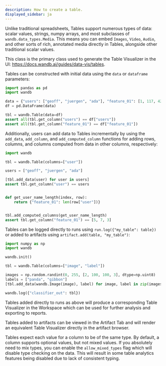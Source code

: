 ```yaml
---
description: How to create a table.
displayed_sidebar: ja
---
```


Unlike traditional spreadsheets, Tables support numerous types of data:
scalar values, strings, numpy arrays, and most subclasses of `wandb.data_types.Media`.
This means you can embed `Images`, `Video`, `Audio`, and other sorts of rich, annotated media
directly in Tables, alongside other traditional scalar values.

This class is the primary class used to generate the Table Visualizer
in the UI: https://docs.wandb.ai/guides/data-vis/tables.

Tables can be constructed with initial data using the `data` or
`dataframe` parameters:

<!--yeadoc-test:table-construct-dataframe-->


```python
import pandas as pd
import wandb

data = {"users": ["geoff", "juergen", "ada"], "feature_01": [1, 117, 42]}
df = pd.DataFrame(data)

tbl = wandb.Table(data=df)
assert all(tbl.get_column("users") == df["users"])
assert all(tbl.get_column("feature_01") == df["feature_01"])
```

Additionally, users can add data to Tables incrementally by using the
`add_data`, `add_column`, and `add_computed_column` functions for
adding rows, columns, and columns computed from data in other columns, respectively:

<!--yeadoc-test:table-construct-rowwise-->


```python
import wandb

tbl = wandb.Table(columns=["user"])

users = ["geoff", "juergen", "ada"]

[tbl.add_data(user) for user in users]
assert tbl.get_column("user") == users


def get_user_name_length(index, row):
    return {"feature_01": len(row["user"])}


tbl.add_computed_columns(get_user_name_length)
assert tbl.get_column("feature_01") == [5, 7, 3]
```

Tables can be logged directly to runs using `run.log({"my_table": table})`
or added to artifacts using `artifact.add(table, "my_table")`:

<!--yeadoc-test:table-logging-direct-->


```python
import numpy as np
import wandb

wandb.init()

tbl = wandb.Table(columns=["image", "label"])

images = np.random.randint(0, 255, [2, 100, 100, 3], dtype=np.uint8)
labels = ["panda", "gibbon"]
[tbl.add_data(wandb.Image(image), label) for image, label in zip(images, labels)]

wandb.log({"classifier_out": tbl})
```

Tables added directly to runs as above will produce a corresponding Table Visualizer in the
Workspace which can be used for further analysis and exporting to reports.

Tables added to artifacts can be viewed in the Artifact Tab and will render
an equivalent Table Visualizer directly in the artifact browser.

Tables expect each value for a column to be of the same type. By default, a column supports
optional values, but not mixed values. If you absolutely need to mix types,
you can enable the `allow_mixed_types` flag which will disable type checking
on the data. This will result in some table analytics features being disabled
due to lack of consistent typing.